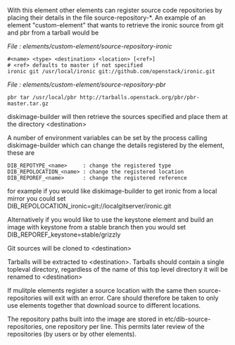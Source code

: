 With this element other elements can register source code repositories by
placing their details in the file source-repository-\*. An example
of an element "custom-element" that wants to retrieve the ironic source
from git and pbr from a tarball would be

*File : elements/custom-element/source-repository-ironic*

    #<name> <type> <destination> <location> [<ref>]
    # <ref> defaults to master if not specified
    ironic git /usr/local/ironic git://github.com/openstack/ironic.git

*File : elements/custom-element/source-repository-pbr*

    pbr tar /usr/local/pbr http://tarballs.openstack.org/pbr/pbr-master.tar.gz

diskimage-builder will then retrieve the sources specified and place them
at the directory \<destination\>

A number of environment variables can be set by the process calling
diskimage-builder which can change the details registered by the element, these are

    DIB_REPOTYPE_<name>     : change the registered type
    DIB_REPOLOCATION_<name> : change the registered location
    DIB_REPOREF_<name>      : change the registered reference

for example if you would like diskimage-builder to get ironic from a local
mirror you could set DIB_REPOLOCATION_ironic=git://localgitserver/ironic.git

Alternatively if you would like to use the keystone element and build an image with
keystone from a stable branch then you would set DIB_REPOREF_keystone=stable/grizzly

Git sources will be cloned to \<destination\>

Tarballs will be extracted to \<destination\>. Tarballs should contain a
single topleval directory, regardless of the name of this top level directory
it will be renamed to \<destination\>

If mulitple elements register a source location with the same <destination>
then source-repositories will exit with an error. Care should therefore be taken
to only use elements together that download source to different locations.

The repository paths built into the image are stored in
etc/dib-source-repositories, one repository per line. This permits later review
of the repositories (by users or by other elements).
